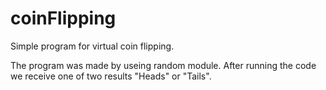 # coinFlipping
Simple program for virtual coin flipping.

The program was made by useing random module. 
After running the code we receive one of two results "Heads" or "Tails".
